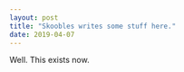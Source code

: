 ```yaml
---
layout: post
title: "Skoobles writes some stuff here."
date: 2019-04-07
---
```


Well. This exists now. 
